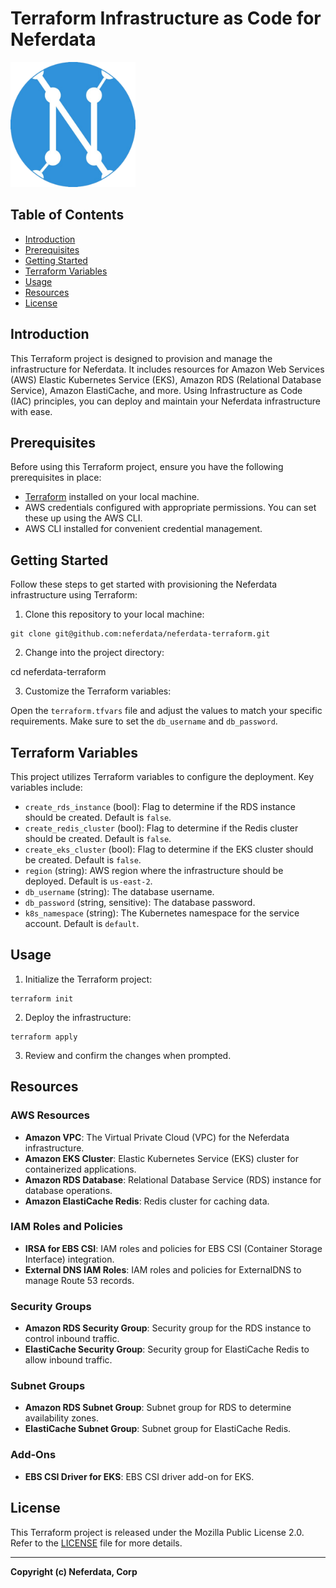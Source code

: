 # Terraform Infrastructure as Code for Neferdata

<img src="assets/logo.png" alt="Neferdata Logo" width="200" />


## Table of Contents

- [Introduction](#introduction)
- [Prerequisites](#prerequisites)
- [Getting Started](#getting-started)
- [Terraform Variables](#terraform-variables)
- [Usage](#usage)
- [Resources](#resources)
- [License](#license)

## Introduction

This Terraform project is designed to provision and manage the infrastructure for Neferdata. It includes resources for Amazon Web Services (AWS) Elastic Kubernetes Service (EKS), Amazon RDS (Relational Database Service), Amazon ElastiCache, and more. Using Infrastructure as Code (IAC) principles, you can deploy and maintain your Neferdata infrastructure with ease.

## Prerequisites

Before using this Terraform project, ensure you have the following prerequisites in place:

- [Terraform](https://www.terraform.io/downloads.html) installed on your local machine.
- AWS credentials configured with appropriate permissions. You can set these up using the AWS CLI.
- AWS CLI installed for convenient credential management.

## Getting Started

Follow these steps to get started with provisioning the Neferdata infrastructure using Terraform:

1. Clone this repository to your local machine:
```
git clone git@github.com:neferdata/neferdata-terraform.git
```
2. Change into the project directory:

cd neferdata-terraform

3. Customize the Terraform variables:

Open the `terraform.tfvars` file and adjust the values to match your specific requirements. Make sure to set the `db_username` and `db_password`.

## Terraform Variables

This project utilizes Terraform variables to configure the deployment. Key variables include:

- `create_rds_instance` (bool): Flag to determine if the RDS instance should be created. Default is `false`.
- `create_redis_cluster` (bool): Flag to determine if the Redis cluster should be created. Default is `false`.
- `create_eks_cluster` (bool): Flag to determine if the EKS cluster should be created. Default is `false`.
- `region` (string): AWS region where the infrastructure should be deployed. Default is `us-east-2`.
- `db_username` (string): The database username.
- `db_password` (string, sensitive): The database password.
- `k8s_namespace` (string): The Kubernetes namespace for the service account. Default is `default`.

## Usage

1. Initialize the Terraform project:

```
terraform init
```
2. Deploy the infrastructure:
```
terraform apply
```
3. Review and confirm the changes when prompted.

## Resources

### AWS Resources

- **Amazon VPC**: The Virtual Private Cloud (VPC) for the Neferdata infrastructure.
- **Amazon EKS Cluster**: Elastic Kubernetes Service (EKS) cluster for containerized applications.
- **Amazon RDS Database**: Relational Database Service (RDS) instance for database operations.
- **Amazon ElastiCache Redis**: Redis cluster for caching data.

### IAM Roles and Policies

- **IRSA for EBS CSI**: IAM roles and policies for EBS CSI (Container Storage Interface) integration.
- **External DNS IAM Roles**: IAM roles and policies for ExternalDNS to manage Route 53 records.

### Security Groups

- **Amazon RDS Security Group**: Security group for the RDS instance to control inbound traffic.
- **ElastiCache Security Group**: Security group for ElastiCache Redis to allow inbound traffic.

### Subnet Groups

- **Amazon RDS Subnet Group**: Subnet group for RDS to determine availability zones.
- **ElastiCache Subnet Group**: Subnet group for ElastiCache Redis.

### Add-Ons

- **EBS CSI Driver for EKS**: EBS CSI driver add-on for EKS.

## License

This Terraform project is released under the Mozilla Public License 2.0. Refer to the [LICENSE](LICENSE) file for more details.

---

**Copyright (c) Neferdata, Corp**
